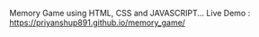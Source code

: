 Memory Game using   HTML, CSS and JAVASCRIPT...
Live Demo : https://priyanshup891.github.io/memory_game/
